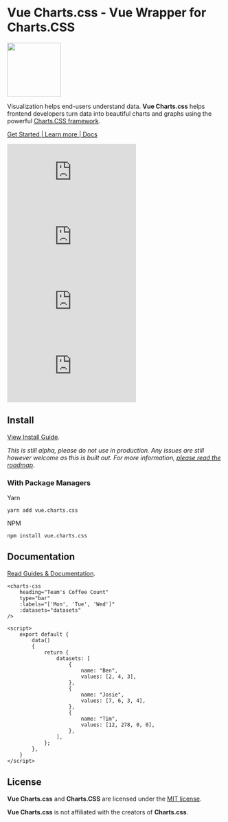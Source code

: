 # Vue Charts.css - Vue Wrapper for Charts.CSS

<img src="https://vue-charts-css.github.io/docs/assets/img/logo-animation.svg" width="125"/>

Visualization helps end-users understand data. **Vue Charts.css** helps frontend developers turn data into beautiful charts and graphs using the powerful [Charts.CSS framework](https://chartscss.org).

[Get Started | Learn more | Docs](https://vue-charts-css.github.io/docs/get-started/)

![Version](https://badgen.net/npm/v/vue.charts.css) ![Size](https://badgen.net/badgesize/normal/Vue-Charts-CSS/vue.charts.css/main/dist/vue-charts-css.min.js) ![Size GZIP](https://badgen.net/badgesize/gzip/Vue-Charts-CSS/vue.charts.css/main/dist/vue-charts-css.min.js) ![Size Brotli](https://badgen.net/badgesize/brotli/Vue-Charts-CSS/vue.charts.css/main/dist/vue-charts-css.min.js)

## Install

[View Install Guide](https://vue-charts-css.github.io/docs/get-started/installation).

_This is still alpha, please do not use in production. Any issues are still however welcome as this is built out. For more information, [please read the roadmap](https://vue-charts-css.github.io/docs/development/roadmap/)._

### With Package Managers

Yarn
```
yarn add vue.charts.css
```

NPM
```
npm install vue.charts.css
```

## Documentation

[Read Guides & Documentation](https://vue-charts-css.github.io/docs/).

```vue
<charts-css
    heading="Team's Coffee Count"
    type="bar"
    :labels="['Mon', 'Tue', 'Wed']"
    :datasets="datasets"
/>
```

```vue
<script>
    export default {
        data()
        {
            return {
                datasets: [
                    {
                        name: "Ben",
                        values: [2, 4, 3],
                    },
                    {
                        name: "Josie",
                        values: [7, 6, 3, 4],
                    },
                    {
                        name: "Tim",
                        values: [12, 278, 0, 0],
                    },
                ],
            };
        },
    }
</script>
```

## License

**Vue Charts.css** and **Charts.CSS** are licensed under the [MIT license](https://opensource.org/licenses/MIT).

**Vue Charts.css** is not affiliated with the creators of **Charts.css**.
